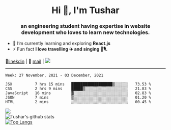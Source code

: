 <h1 align="center">Hi 👋, I'm Tushar</h1>
<h3 align="center">an engineering student having expertise in website development who loves to learn new technologies.</h3>

- 🌱 I’m currently learning and exploring **React.js**
- ⚡ Fun fact **I love travelling ✈️ and singing 🎵🎙️.**

👔[linekdin](https://www.linkedin.com/in/tushar-singh-11377119b/) | 📧 [mail](mailto:tusharsinghynr@gmail.com) | ![](https://komarev.com/ghpvc/?username=tusharsingh2000&color=blue)


---

<!--START_SECTION:waka-->
```text
Week: 27 November, 2021 - 03 December, 2021

JSX          7 hrs 15 mins   ██████████████████▒░░░░░░   73.53 % 
CSS          2 hrs 9 mins    █████▒░░░░░░░░░░░░░░░░░░░   21.83 % 
JavaScript   16 mins         ▓░░░░░░░░░░░░░░░░░░░░░░░░   02.83 % 
JSON         7 mins          ▒░░░░░░░░░░░░░░░░░░░░░░░░   01.20 % 
HTML         2 mins          ░░░░░░░░░░░░░░░░░░░░░░░░░   00.45 % 
```
<!--END_SECTION:waka-->

<img align="left" src="https://github-readme-streak-stats.herokuapp.com/?user=tusharsingh2000&theme=dark" /></br>
![Tushar's github stats](https://github-readme-stats.vercel.app/api?username=tusharsingh2000&show_icons=true&theme=radical&count_private=true)</br>
[![Top Langs](https://github-readme-stats.vercel.app/api/top-langs/?username=tusharsingh2000&theme=radical)](https://github.com/tusharsingh2000/github-readme-stats)
